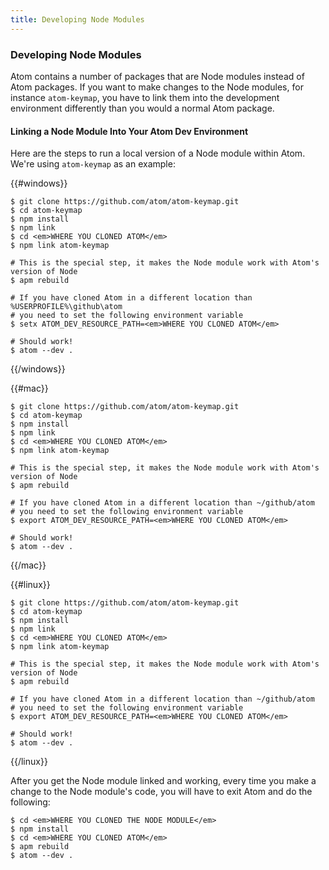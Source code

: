 ```yaml
---
title: Developing Node Modules
---
```

### Developing Node Modules

Atom contains a number of packages that are Node modules instead of Atom packages. If you want to make changes to the Node modules, for instance `atom-keymap`, you have to link them into the development environment differently than you would a normal Atom package.

#### Linking a Node Module Into Your Atom Dev Environment

Here are the steps to run a local version of a Node module within Atom. We're using `atom-keymap` as an example:

{{#windows}}
``` command-line
$ git clone https://github.com/atom/atom-keymap.git
$ cd atom-keymap
$ npm install
$ npm link
$ cd <em>WHERE YOU CLONED ATOM</em>
$ npm link atom-keymap

# This is the special step, it makes the Node module work with Atom's version of Node
$ apm rebuild

# If you have cloned Atom in a different location than %USERPROFILE%\github\atom
# you need to set the following environment variable
$ setx ATOM_DEV_RESOURCE_PATH=<em>WHERE YOU CLONED ATOM</em>

# Should work!
$ atom --dev .
```
{{/windows}}

{{#mac}}
``` command-line
$ git clone https://github.com/atom/atom-keymap.git
$ cd atom-keymap
$ npm install
$ npm link
$ cd <em>WHERE YOU CLONED ATOM</em>
$ npm link atom-keymap

# This is the special step, it makes the Node module work with Atom's version of Node
$ apm rebuild

# If you have cloned Atom in a different location than ~/github/atom
# you need to set the following environment variable
$ export ATOM_DEV_RESOURCE_PATH=<em>WHERE YOU CLONED ATOM</em>

# Should work!
$ atom --dev .
```
{{/mac}}

{{#linux}}
``` command-line
$ git clone https://github.com/atom/atom-keymap.git
$ cd atom-keymap
$ npm install
$ npm link
$ cd <em>WHERE YOU CLONED ATOM</em>
$ npm link atom-keymap

# This is the special step, it makes the Node module work with Atom's version of Node
$ apm rebuild

# If you have cloned Atom in a different location than ~/github/atom
# you need to set the following environment variable
$ export ATOM_DEV_RESOURCE_PATH=<em>WHERE YOU CLONED ATOM</em>

# Should work!
$ atom --dev .
```
{{/linux}}

After you get the Node module linked and working, every time you make a change to the Node module's code, you will have to exit Atom and do the following:

``` command-line
$ cd <em>WHERE YOU CLONED THE NODE MODULE</em>
$ npm install
$ cd <em>WHERE YOU CLONED ATOM</em>
$ apm rebuild
$ atom --dev .
```

